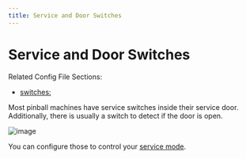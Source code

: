 ```yaml
---
title: Service and Door Switches
---
```


# Service and Door Switches


Related Config File Sections:

* [switches:](../../config/switches.md)

Most pinball machines have service switches inside their service door.
Additionally, there is usually a switch to detect if the door is open.

![image](../images/service_switches.jpg)

You can configure those to control your
[service mode](../../game_logic/service_mode.md).
